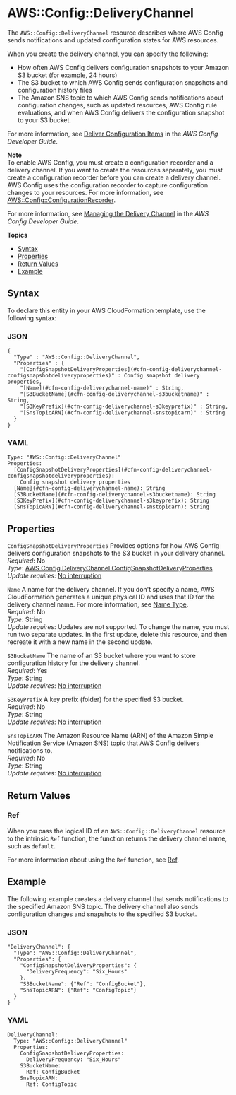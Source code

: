 # AWS::Config::DeliveryChannel<a name="aws-resource-config-deliverychannel"></a>

The `AWS::Config::DeliveryChannel` resource describes where AWS Config sends notifications and updated configuration states for AWS resources\. 

When you create the delivery channel, you can specify the following: 
+ How often AWS Config delivers configuration snapshots to your Amazon S3 bucket \(for example, 24 hours\)
+ The S3 bucket to which AWS Config sends configuration snapshots and configuration history files
+ The Amazon SNS topic to which AWS Config sends notifications about configuration changes, such as updated resources, AWS Config rule evaluations, and when AWS Config delivers the configuration snapshot to your S3 bucket\.

For more information, see [Deliver Configuration Items](http://docs.aws.amazon.com/config/latest/developerguide/how-does-config-work.html#delivery-channel) in the *AWS Config Developer Guide*\.

**Note**  
To enable AWS Config, you must create a configuration recorder and a delivery channel\. If you want to create the resources separately, you must create a configuration recorder before you can create a delivery channel\. AWS Config uses the configuration recorder to capture configuration changes to your resources\. For more information, see [AWS::Config::ConfigurationRecorder](aws-resource-config-configurationrecorder.md)\. 

For more information, see [Managing the Delivery Channel](http://docs.aws.amazon.com/config/latest/developerguide/manage-delivery-channel.html) in the *AWS Config Developer Guide*\.

**Topics**
+ [Syntax](#aws-resource-config-deliverychannel-syntax)
+ [Properties](#w3ab2c21c10d316c19)
+ [Return Values](#w3ab2c21c10d316c21)
+ [Example](#w3ab2c21c10d316c23)

## Syntax<a name="aws-resource-config-deliverychannel-syntax"></a>

To declare this entity in your AWS CloudFormation template, use the following syntax:

### JSON<a name="aws-resource-config-deliverychannel-syntax.json"></a>

```
{
  "Type" : "AWS::Config::DeliveryChannel",
  "Properties" : {
    "[ConfigSnapshotDeliveryProperties](#cfn-config-deliverychannel-configsnapshotdeliveryproperties)" : Config snapshot delivery properties,
    "[Name](#cfn-config-deliverychannel-name)" : String,
    "[S3BucketName](#cfn-config-deliverychannel-s3bucketname)" : String,
    "[S3KeyPrefix](#cfn-config-deliverychannel-s3keyprefix)" : String,
    "[SnsTopicARN](#cfn-config-deliverychannel-snstopicarn)" : String
  }
}
```

### YAML<a name="aws-resource-config-deliverychannel-syntax.yaml"></a>

```
Type: "AWS::Config::DeliveryChannel"
Properties:
  [ConfigSnapshotDeliveryProperties](#cfn-config-deliverychannel-configsnapshotdeliveryproperties):
    Config snapshot delivery properties
  [Name](#cfn-config-deliverychannel-name): String
  [S3BucketName](#cfn-config-deliverychannel-s3bucketname): String
  [S3KeyPrefix](#cfn-config-deliverychannel-s3keyprefix): String
  [SnsTopicARN](#cfn-config-deliverychannel-snstopicarn): String
```

## Properties<a name="w3ab2c21c10d316c19"></a>

`ConfigSnapshotDeliveryProperties`  <a name="cfn-config-deliverychannel-configsnapshotdeliveryproperties"></a>
Provides options for how AWS Config delivers configuration snapshots to the S3 bucket in your delivery channel\.  
*Required*: No  
*Type*: [AWS Config DeliveryChannel ConfigSnapshotDeliveryProperties](aws-properties-config-deliverychannel-configsnapshotdeliveryproperties.md)  
*Update requires*: [No interruption](using-cfn-updating-stacks-update-behaviors.md#update-no-interrupt)

`Name`  <a name="cfn-config-deliverychannel-name"></a>
A name for the delivery channel\. If you don't specify a name, AWS CloudFormation generates a unique physical ID and uses that ID for the delivery channel name\. For more information, see [Name Type](aws-properties-name.md)\.  
*Required*: No  
*Type*: String  
*Update requires*: Updates are not supported\. To change the name, you must run two separate updates\. In the first update, delete this resource, and then recreate it with a new name in the second update\.

`S3BucketName`  <a name="cfn-config-deliverychannel-s3bucketname"></a>
The name of an S3 bucket where you want to store configuration history for the delivery channel\.  
*Required*: Yes  
*Type*: String  
*Update requires*: [No interruption](using-cfn-updating-stacks-update-behaviors.md#update-no-interrupt)

`S3KeyPrefix`  <a name="cfn-config-deliverychannel-s3keyprefix"></a>
A key prefix \(folder\) for the specified S3 bucket\.  
*Required*: No  
*Type*: String  
*Update requires*: [No interruption](using-cfn-updating-stacks-update-behaviors.md#update-no-interrupt)

`SnsTopicARN`  <a name="cfn-config-deliverychannel-snstopicarn"></a>
The Amazon Resource Name \(ARN\) of the Amazon Simple Notification Service \(Amazon SNS\) topic that AWS Config delivers notifications to\.  
*Required*: No  
*Type*: String  
*Update requires*: [No interruption](using-cfn-updating-stacks-update-behaviors.md#update-no-interrupt)

## Return Values<a name="w3ab2c21c10d316c21"></a>

### Ref<a name="w3ab2c21c10d316c21b2"></a>

When you pass the logical ID of an `AWS::Config::DeliveryChannel` resource to the intrinsic `Ref` function, the function returns the delivery channel name, such as `default`\.

For more information about using the `Ref` function, see [Ref](intrinsic-function-reference-ref.md)\.

## Example<a name="w3ab2c21c10d316c23"></a>

The following example creates a delivery channel that sends notifications to the specified Amazon SNS topic\. The delivery channel also sends configuration changes and snapshots to the specified S3 bucket\.

### JSON<a name="aws-resource-config-deliverychannel-example.json"></a>

```
"DeliveryChannel": {
  "Type": "AWS::Config::DeliveryChannel",
  "Properties": {
    "ConfigSnapshotDeliveryProperties": {
      "DeliveryFrequency": "Six_Hours"
    },
    "S3BucketName": {"Ref": "ConfigBucket"},
    "SnsTopicARN": {"Ref": "ConfigTopic"}
  }
}
```

### YAML<a name="aws-resource-config-deliverychannel-example.yaml"></a>

```
DeliveryChannel: 
  Type: "AWS::Config::DeliveryChannel"
  Properties: 
    ConfigSnapshotDeliveryProperties: 
      DeliveryFrequency: "Six_Hours"
    S3BucketName: 
      Ref: ConfigBucket
    SnsTopicARN: 
      Ref: ConfigTopic
```